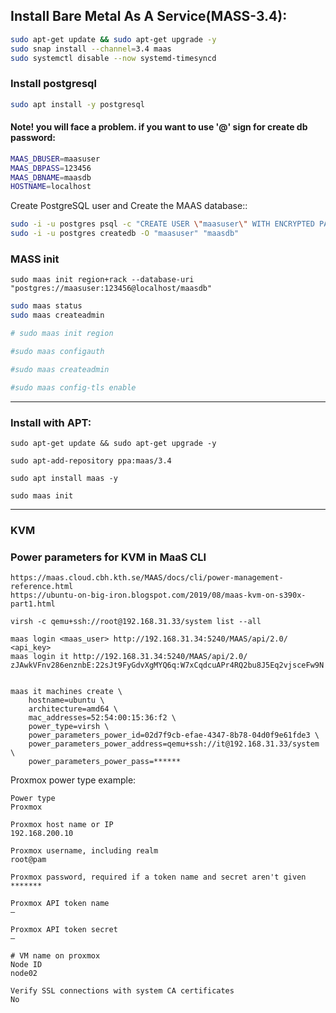 ## Install Bare Metal As A Service(MASS-3.4):

```bash
sudo apt-get update && sudo apt-get upgrade -y
sudo snap install --channel=3.4 maas
sudo systemctl disable --now systemd-timesyncd
```

### Install postgresql
```bash
sudo apt install -y postgresql
```

#### Note! you will face a problem. if you want to use '@' sign for create db password:

```bash
MAAS_DBUSER=maasuser
MAAS_DBPASS=123456
MAAS_DBNAME=maasdb
HOSTNAME=localhost

```

Create PostgreSQL user and Create the MAAS database::

```bash
sudo -i -u postgres psql -c "CREATE USER \"maasuser\" WITH ENCRYPTED PASSWORD '123456'"
sudo -i -u postgres createdb -O "maasuser" "maasdb"
```

### MASS init
```
sudo maas init region+rack --database-uri "postgres://maasuser:123456@localhost/maasdb"
```


```bash
sudo maas status
sudo maas createadmin

# sudo maas init region

#sudo maas configauth

#sudo maas createadmin

#sudo maas config-tls enable
```

---

### Install with APT:

```
sudo apt-get update && sudo apt-get upgrade -y

sudo apt-add-repository ppa:maas/3.4

sudo apt install maas -y

sudo maas init

```

---

### KVM

### Power parameters for KVM in MaaS CLI 

```
https://maas.cloud.cbh.kth.se/MAAS/docs/cli/power-management-reference.html
https://ubuntu-on-big-iron.blogspot.com/2019/08/maas-kvm-on-s390x-part1.html
```



```
virsh -c qemu+ssh://root@192.168.31.33/system list --all

maas login <maas_user> http://192.168.31.34:5240/MAAS/api/2.0/ <api_key>
maas login it http://192.168.31.34:5240/MAAS/api/2.0/ zJAwkVFnv286enznbE:22sJt9FyGdvXgMYQ6q:W7xCqdcuAPr4RQ2bu8J5Eq2vjsceFw9N


maas it machines create \
    hostname=ubuntu \
    architecture=amd64 \
    mac_addresses=52:54:00:15:36:f2 \
    power_type=virsh \
    power_parameters_power_id=02d7f9cb-efae-4347-8b78-04d0f9e61fde3 \
    power_parameters_power_address=qemu+ssh://it@192.168.31.33/system \
    power_parameters_power_pass=******
```


Proxmox power type example:
```
Power type
Proxmox

Proxmox host name or IP
192.168.200.10

Proxmox username, including realm
root@pam

Proxmox password, required if a token name and secret aren't given
*******

Proxmox API token name
—

Proxmox API token secret
—

# VM name on proxmox
Node ID
node02

Verify SSL connections with system CA certificates
No

```







